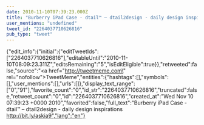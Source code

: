 ```yaml
---
date: 2010-11-10T07:39:23.000Z
title: "Burberry iPad Case - dtail™ – dtail2design - daily design inspirations http://bit.ly/askia9″"
user_mentions: "undefined"
tweet_id: "2264037710626816"
pub_type: "tweet"
---
```

{"edit_info":{"initial":{"editTweetIds":["2264037710626816"],"editableUntil":"2010-11-10T08:09:23.311Z","editsRemaining":"5","isEditEligible":true}},"retweeted":false,"source":"<a href=\"http://tweetmeme.com\" rel=\"nofollow\">TweetMeme</a>","entities":{"hashtags":[],"symbols":[],"user_mentions":[],"urls":[]},"display_text_range":["0","91"],"favorite_count":"0","id_str":"2264037710626816","truncated":false,"retweet_count":"0","id":"2264037710626816","created_at":"Wed Nov 10 07:39:23 +0000 2010","favorited":false,"full_text":"Burberry iPad Case - dtail™ – dtail2design - daily design inspirations http://bit.ly/askia9","lang":"en"}
